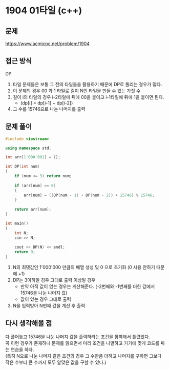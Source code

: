 # 1904 01타일 (c++)

## 문제
https://www.acmicpc.net/problem/1904

## 접근 방식
DP
1. 타일 문제들은 보통 그 전의 타일들을 활용하기 때문에 DP로 풀리는 경우가 많다.
2. 이 문제의 경우 00 과 1 타일로 길이 N인 타일을 만들 수 있는 가짓 수
3. 길이 i의 타일의 경우 i-2타일에 뒤에 00을 붙이고 i-1타일에 뒤에 1을 붙이면 된다.
    * (dp[i] = dp[i-1] + dp[i-2])
4. 그 수를 15746으로 나눈 나머지를 출력

## 문제 풀이
```c++
#include <iostream>

using namespace std;

int arr[1'000'001] = {};

int DP(int num)
{
    if (num <= 3) return num;
    
    if (arr[num] == 0)
    {
        arr[num] = ((DP(num - 1) + DP(num - 2)) + 15746) % 15746;
    }
    
    return arr[num];
}

int main()
{
    int N;
    cin >> N;
    
    cout << DP(N) << endl;
    return 0;
}
```
1. N의 최댓값인 1'000'000 만큼의 배열 생성 및 0 으로 초기화 (0 사용 안하기 때문에 +1)
2. DP는 3이하일 경우 그대로 출력 이상일 경우
    * 만약 아직 값이 없는 경우는 계산해준다. (-2번째와 -1번째를 더한 값에서 15746을 나눈 나머지 값)
    * 값이 있는 경우 그대로 출력
3. N을 입력받아 N번째 값을 계산 후 출력

## 다시 생각해볼 점
다 풀어놓고 15746을 나눈 나머지 값을 출력하라는 조건을 깜빡해서 틀렸었다.   
꼭 이런 경우가 존재하니 문제를 읽으면서 미리 조건을 나열하고 거기에 맞게 코드를 짜는 연습을 하자.   
(특히 N으로 나눈 나머지 같은 조건의 경우 그 수만큼 더하고 나머지를 구하면 그보다 작은 수부터 큰 수까지 모두 알맞은 값을 구할 수 있다.)